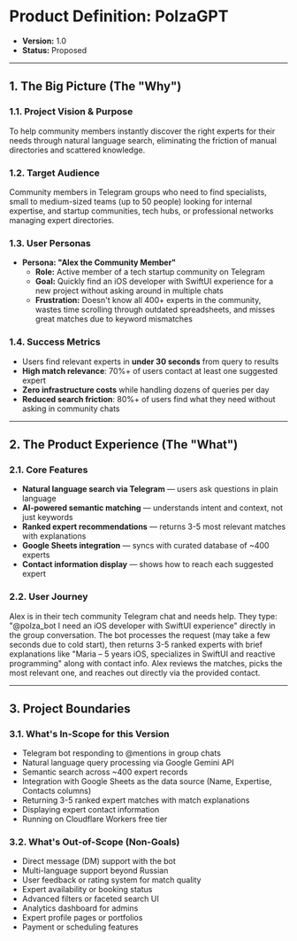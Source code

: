# Product Definition: PolzaGPT

- **Version:** 1.0
- **Status:** Proposed

---

## 1. The Big Picture (The "Why")

### 1.1. Project Vision & Purpose

To help community members instantly discover the right experts for their needs through natural language search, eliminating the friction of manual directories and scattered knowledge.

### 1.2. Target Audience

Community members in Telegram groups who need to find specialists, small to medium-sized teams (up to 50 people) looking for internal expertise, and startup communities, tech hubs, or professional networks managing expert directories.

### 1.3. User Personas

- **Persona: "Alex the Community Member"**
  - **Role:** Active member of a tech startup community on Telegram
  - **Goal:** Quickly find an iOS developer with SwiftUI experience for a new project without asking around in multiple chats
  - **Frustration:** Doesn't know all 400+ experts in the community, wastes time scrolling through outdated spreadsheets, and misses great matches due to keyword mismatches

### 1.4. Success Metrics

- Users find relevant experts in **under 30 seconds** from query to results
- **High match relevance**: 70%+ of users contact at least one suggested expert
- **Zero infrastructure costs** while handling dozens of queries per day
- **Reduced search friction**: 80%+ of users find what they need without asking in community chats

---

## 2. The Product Experience (The "What")

### 2.1. Core Features

- **Natural language search via Telegram** — users ask questions in plain language
- **AI-powered semantic matching** — understands intent and context, not just keywords
- **Ranked expert recommendations** — returns 3-5 most relevant matches with explanations
- **Google Sheets integration** — syncs with curated database of ~400 experts
- **Contact information display** — shows how to reach each suggested expert

### 2.2. User Journey

Alex is in their tech community Telegram chat and needs help. They type: "@polza_bot I need an iOS developer with SwiftUI experience" directly in the group conversation. The bot processes the request (may take a few seconds due to cold start), then returns 3-5 ranked experts with brief explanations like "Maria – 5 years iOS, specializes in SwiftUI and reactive programming" along with contact info. Alex reviews the matches, picks the most relevant one, and reaches out directly via the provided contact.

---

## 3. Project Boundaries

### 3.1. What's In-Scope for this Version

- Telegram bot responding to @mentions in group chats
- Natural language query processing via Google Gemini API
- Semantic search across ~400 expert records
- Integration with Google Sheets as the data source (Name, Expertise, Contacts columns)
- Returning 3-5 ranked expert matches with match explanations
- Displaying expert contact information
- Running on Cloudflare Workers free tier

### 3.2. What's Out-of-Scope (Non-Goals)

- Direct message (DM) support with the bot
- Multi-language support beyond Russian
- User feedback or rating system for match quality
- Expert availability or booking status
- Advanced filters or faceted search UI
- Analytics dashboard for admins
- Expert profile pages or portfolios
- Payment or scheduling features
